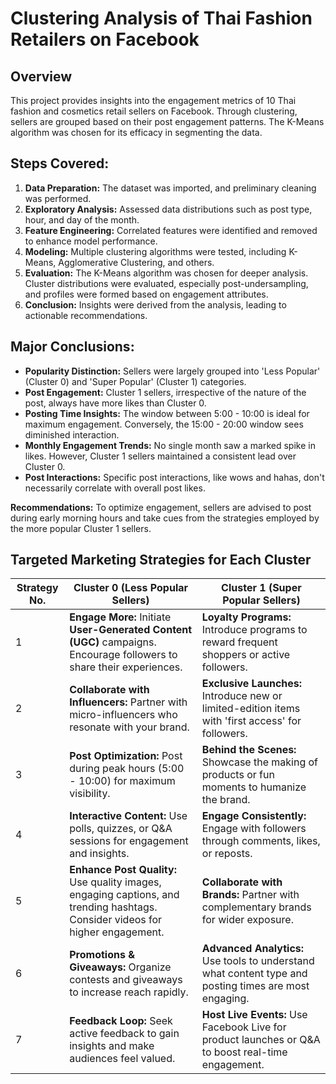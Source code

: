 # Clustering Analysis of Thai Fashion Retailers on Facebook

## Overview

This project provides insights into the engagement metrics of 10 Thai fashion and cosmetics retail sellers on Facebook. Through clustering, sellers are grouped based on their post engagement patterns. The K-Means algorithm was chosen for its efficacy in segmenting the data.

## Steps Covered:

1. **Data Preparation:** The dataset was imported, and preliminary cleaning was performed.
2. **Exploratory Analysis:** Assessed data distributions such as post type, hour, and day of the month.
3. **Feature Engineering:** Correlated features were identified and removed to enhance model performance.
4. **Modeling:** Multiple clustering algorithms were tested, including K-Means, Agglomerative Clustering, and others.
5. **Evaluation:** The K-Means algorithm was chosen for deeper analysis. Cluster distributions were evaluated, especially post-undersampling, and profiles were formed based on engagement attributes.
6. **Conclusion:** Insights were derived from the analysis, leading to actionable recommendations.

## Major Conclusions:

- **Popularity Distinction:** Sellers were largely grouped into 'Less Popular' (Cluster 0) and 'Super Popular' (Cluster 1) categories.
- **Post Engagement:** Cluster 1 sellers, irrespective of the nature of the post, always have more likes than Cluster 0.
- **Posting Time Insights:** The window between 5:00 - 10:00 is ideal for maximum engagement. Conversely, the 15:00 - 20:00 window sees diminished interaction.
- **Monthly Engagement Trends:** No single month saw a marked spike in likes. However, Cluster 1 sellers maintained a consistent lead over Cluster 0.
- **Post Interactions:** Specific post interactions, like wows and hahas, don't necessarily correlate with overall post likes.

**Recommendations:** To optimize engagement, sellers are advised to post during early morning hours and take cues from the strategies employed by the more popular Cluster 1 sellers.

## Targeted Marketing Strategies for Each Cluster

| Strategy No. | Cluster 0 (Less Popular Sellers)                                                  | Cluster 1 (Super Popular Sellers)                                           |
|--------------|----------------------------------------------------------------------------------|------------------------------------------------------------------------------|
| 1            | **Engage More:** Initiate **User-Generated Content (UGC)** campaigns. Encourage followers to share their experiences. | **Loyalty Programs:** Introduce programs to reward frequent shoppers or active followers.           |
| 2            | **Collaborate with Influencers:** Partner with micro-influencers who resonate with your brand. | **Exclusive Launches:** Introduce new or limited-edition items with 'first access' for followers. |
| 3            | **Post Optimization:** Post during peak hours (5:00 - 10:00) for maximum visibility. | **Behind the Scenes:** Showcase the making of products or fun moments to humanize the brand.       |
| 4            | **Interactive Content:** Use polls, quizzes, or Q&A sessions for engagement and insights. | **Engage Consistently:** Engage with followers through comments, likes, or reposts.               |
| 5            | **Enhance Post Quality:** Use quality images, engaging captions, and trending hashtags. Consider videos for higher engagement. | **Collaborate with Brands:** Partner with complementary brands for wider exposure.                |
| 6            | **Promotions & Giveaways:** Organize contests and giveaways to increase reach rapidly. | **Advanced Analytics:** Use tools to understand what content type and posting times are most engaging. |
| 7            | **Feedback Loop:** Seek active feedback to gain insights and make audiences feel valued. | **Host Live Events:** Use Facebook Live for product launches or Q&A to boost real-time engagement. |
